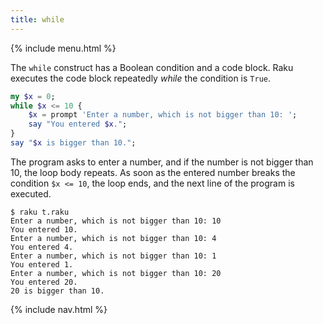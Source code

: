 ```yaml
---
title: while
---
```


{% include menu.html %}

The `while` construct has a Boolean condition and a code block. Raku executes the code block repeatedly _while_ the condition is `True`.

```raku
my $x = 0;
while $x <= 10 {
    $x = prompt 'Enter a number, which is not bigger than 10: ';
    say "You entered $x.";
}
say "$x is bigger than 10.";
```

The program asks to enter a number, and if the number is not bigger than 10, the loop body repeats. As soon as the entered number breaks the condition `$x <= 10`, the loop ends, and the next line of the program is executed.

```console
$ raku t.raku
Enter a number, which is not bigger than 10: 10
You entered 10.
Enter a number, which is not bigger than 10: 4
You entered 4.
Enter a number, which is not bigger than 10: 1
You entered 1.
Enter a number, which is not bigger than 10: 20
You entered 20.
20 is bigger than 10.
```

{% include nav.html %}
